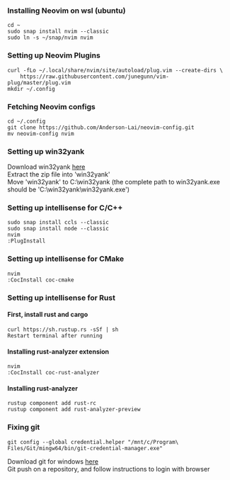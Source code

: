 ### Installing Neovim on wsl (ubuntu)
```
cd ~
sudo snap install nvim --classic
sudo ln -s ~/snap/nvim nvim
```

### Setting up Neovim Plugins
```
curl -fLo ~/.local/share/nvim/site/autoload/plug.vim --create-dirs \
    https://raw.githubusercontent.com/junegunn/vim-plug/master/plug.vim
mkdir ~/.config
```

### Fetching Neovim configs
```
cd ~/.config
git clone https://github.com/Anderson-Lai/neovim-config.git
mv neovim-config nvim
```

### Setting up win32yank
Download win32yank [here](https://github.com/equalsraf/win32yank/releases) <br />
Extract the zip file into 'win32yank' <br />
Move 'win32yank' to C:\win32yank (the complete path to win32yank.exe should be 'C:\win32yank\win32yank.exe')

### Setting up intellisense for C/C++
```
sudo snap install ccls --classic
sudo snap install node --classic
nvim
:PlugInstall
```

### Setting up intellisense for CMake
```
nvim
:CocInstall coc-cmake 
```

### Setting up intellisense for Rust
#### First, install rust and cargo
```
curl https://sh.rustup.rs -sSf | sh 
Restart terminal after running
```

#### Installing rust-analyzer extension
```
nvim
:CocInstall coc-rust-analyzer
```

#### Installing rust-analyzer
```
rustup component add rust-rc
rustup component add rust-analyzer-preview
```

### Fixing git
```
git config --global credential.helper "/mnt/c/Program\ Files/Git/mingw64/bin/git-credential-manager.exe"
```
Download git for windows [here](https://git-scm.com/download/win) <br />
Git push on a repository, and follow instructions to login with browser
